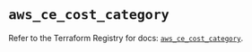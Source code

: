 # `aws_ce_cost_category`

Refer to the Terraform Registry for docs: [`aws_ce_cost_category`](https://registry.terraform.io/providers/hashicorp/aws/6.3.0/docs/resources/ce_cost_category).
